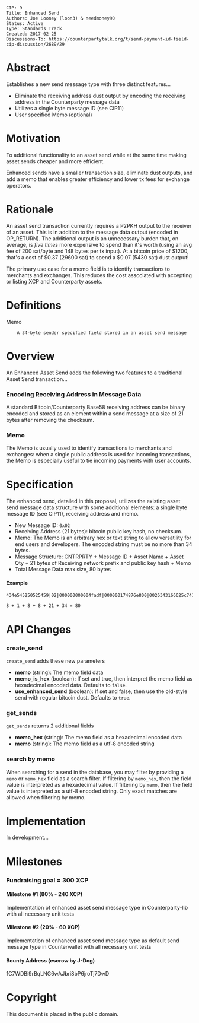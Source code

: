     CIP: 9
    Title: Enhanced Send
    Authors: Joe Looney (loon3) & needmoney90
    Status: Active
    Type: Standards Track
    Created: 2017-02-25
    Discussions-To: https://counterpartytalk.org/t/send-payment-id-field-cip-discussion/2689/29


# Abstract

Establishes a new send message type with three distinct features...  

* Eliminate the receiving address dust output by encoding the receiving address in the Counterparty message data
* Utilizes a single byte message ID (see CIP11)
* User specified Memo (optional)


# Motivation

To additional functionality to an asset send while at the same time making asset sends cheaper and more efficient.

Enhanced sends have a smaller transaction size, eliminate dust outputs, and add a memo that enables greater efficiency and lower tx fees for exchange operators.


# Rationale

An asset send transaction currently requires a P2PKH output to the receiver of an asset.  This is in addition to the message data output (encoded in OP_RETURN).  The additional output is an unnecessary burden that, on average, is *five times* more expensive to spend than it's worth (using an avg fee of 200 sat/byte and 148 bytes per tx input).  At a bitcoin price of $1200, that's a cost of $0.37 (29600 sat) to spend a $0.07 (5430 sat) dust output!

The primary use case for a memo field is to identify transactions to merchants and exchanges.  This reduces the cost associated with accepting or listing XCP and Counterparty assets.


# Definitions

Memo

        A 34-byte sender specified field stored in an asset send message


# Overview

An Enhanced Asset Send adds the following two features to a traditional Asset Send transaction...


### Encoding Receiving Address in Message Data

A standard Bitcoin/Counterparty Base58 receiving address can be binary encoded and stored as an element within a send message at a size of 21 bytes after removing the checksum.


### Memo

The Memo is usually used to identify transactions to merchants and exchanges: when a single public address is used for incoming transactions, the Memo is especially useful to tie incoming payments with user accounts.


# Specification

The enhanced send, detailed in this proposal, utilizes the existing asset send message data structure with some additional elements: a single byte message ID (see CIP11), receiving address and memo.  

*   New Message ID: ````0x02````
*   Receiving Address (21 bytes): bitcoin public key hash, no checksum.
*   Memo: The Memo is an arbitrary hex or text string to allow versatility for end users and developers.  The encoded string must be no more than 34 bytes.
*   Message Structure: CNTRPRTY + Message ID + Asset Name + Asset Qty + 21 bytes of Receiving network prefix and public key hash + Memo
*   Total Message Data max size, 80 bytes


#### Example
```
434e545250525459|02|000000000004fadf|000000174876e800|0026343166625c7475f01e48b5ede8c0252e051a8b|ffffffffffffffffffffffffffffffffffffffffffffffffffffffffffffffffffff

8 + 1 + 8 + 8 + 21 + 34 = 80
```


# API Changes

### create_send

`create_send` adds these new parameters

* **memo** (string): The memo field data
* **memo_is_hex** (boolean): If set and true, then interpret the memo field as hexadecimal encoded data.  Defaults to `false`.
* **use_enhanced_send** (boolean): If set and false, then use the old-style send with regular bitcoin dust.  Defaults to `true`.

### get_sends

`get_sends` returns 2 additional fields

* **memo_hex** (string): The memo field as a hexadecimal encoded data
* **memo** (string): The memo field as a utf-8 encoded string

### search by memo

When searching for a send in the database, you may filter by providing a `memo` or `memo_hex` field as a search filter.  If filtering by `memo_hex`, then the field value is interpreted as a hexadecimal value.  If filtering by `memo`, then the field value is interpreted as a utf-8 encoded string.  Only exact matches are allowed when filtering by memo.


# Implementation

In development...

# Milestones

### Fundraising goal = 300 XCP

#### Milestone #1 (80% - 240 XCP)
Implementation of enhanced asset send message type in Counterparty-lib with all necessary unit tests

#### Milestone #2 (20% - 60 XCP)
Implementation of enhanced asset send message type as default send message type in Counterwallet with all necessary unit tests

#### Bounty Address (escrow by J-Dog)
1C7WDBi9rBqLNG6wAJbri8bP6jroTj7DwD


# Copyright

This document is placed in the public domain.
